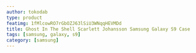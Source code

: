 ```yaml
---
author: tokodab
type: product
featimg: 1fMlcowRO7rGbOZJ63lSiU3WNqqHEVMDd
title: Ghost In The Shell Scarlett Johansson Samsung Galaxy S9 Case
tags: [samsung, galaxy, s9]
category: [samsung]
---
```

